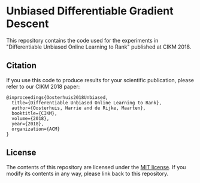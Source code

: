 # Unbiased Differentiable Gradient Descent
This repository contains the code used for the experiments in "Differentiable Unbiased Online Learning to Rank" published at CIKM 2018.

Citation
--------

If you use this code to produce results for your scientific publication, please refer to our CIKM 2018 paper:

```
@inproceedings{Oosterhuis2018Unbiased,
  title={Differentiable Unbiased Online Learning to Rank},
  author={Oosterhuis, Harrie and de Rijke, Maarten},
  booktitle={CIKM},
  volume={2018},
  year={2018},
  organization={ACM}
}
```

License
-------

The contents of this repository are licensed under the [MIT license](LICENSE). If you modify its contents in any way, please link back to this repository.
